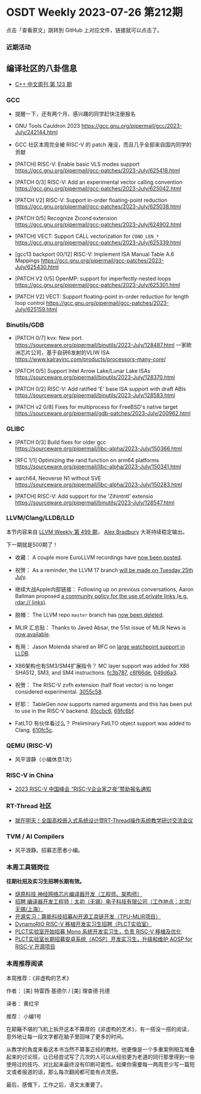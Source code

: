 # OSDT Weekly 2023-07-26 第212期

点击「查看原文」跳转到 GitHub 上对应文件，链接就可以点击了。

### 近期活动

## 编译社区的八卦信息

- [C++ 中文周刊 第 123 期](https://mp.weixin.qq.com/s/trMkdYtywAwsFttBQT40gw)

### GCC

* 提醒一下，还有两个月，感兴趣的同学赶快注册报名
- GNU Tools Cauldron 2023
  https://gcc.gnu.org/pipermail/gcc/2023-July/242144.html

* GCC 社区本周完全被 RISC-V 的 patch 淹没，而且几乎全部来自国内同学的贡献
- [PATCH] RISC-V: Enable basic VLS modes support
  https://gcc.gnu.org/pipermail/gcc-patches/2023-July/625418.html

- [PATCH 0/3] RISC-V: Add an experimental vector calling convention
  https://gcc.gnu.org/pipermail/gcc-patches/2023-July/625042.html

- [PATCH V2] RISC-V: Support in-order floating-point reduction
  https://gcc.gnu.org/pipermail/gcc-patches/2023-July/625038.html

- [PATCH 0/5] Recognize Zicond extension
  https://gcc.gnu.org/pipermail/gcc-patches/2023-July/624902.html

- [PATCH] VECT: Support CALL vectorization for `COND_LEN_*`
  https://gcc.gnu.org/pipermail/gcc-patches/2023-July/625339.html

- [gcc13 backport 00/12] RISC-V: Implement ISA Manual Table A.6 Mappings
  https://gcc.gnu.org/pipermail/gcc-patches/2023-July/625430.html

- [PATCH V2 0/5] OpenMP: support for imperfectly-nested loops
  https://gcc.gnu.org/pipermail/gcc-patches/2023-July/625301.html

- [PATCH V2] VECT: Support floating-point in-order reduction for length loop control
  https://gcc.gnu.org/pipermail/gcc-patches/2023-July/625159.html

### Binutils/GDB

- [PATCH 0/7] kvx: New port.
  https://sourceware.org/pipermail/binutils/2023-July/128487.html
  一家欧洲芯片公司，基于自研6发射的VLIW ISA
  https://www.kalrayinc.com/products/processors-many-core/

- [PATCH 0/5] Support Intel Arrow Lake/Lunar Lake ISAs
  https://sourceware.org/pipermail/binutils/2023-July/128370.html

- [PATCH 0/2] RISC-V: Add ratified 'E' base ISA support with draft ABIs
  https://sourceware.org/pipermail/binutils/2023-July/128583.html

- [PATCH v2 0/8] Fixes for multiprocess for FreeBSD's native target
 https://sourceware.org/pipermail/gdb-patches/2023-July/200962.html

### GLIBC

- [PATCH 0/3] Build fixes for older gcc
  https://sourceware.org/pipermail/libc-alpha/2023-July/150366.html

- [RFC 1/1] Optimizing the rand function on arm64 platforms
  https://sourceware.org/pipermail/libc-alpha/2023-July/150341.html

- aarch64, Neoverse N1 without SVE
  https://sourceware.org/pipermail/libc-alpha/2023-July/150283.html

- [PATCH] RISC-V: Add support for the 'Zihintntl' extensio
  https://sourceware.org/pipermail/binutils/2023-July/128547.html

### LLVM/Clang/LLDB/LLD

本节内容来自 [LLVM Weekly 第 499 期](http://llvmweekly.org/issue/499)，
[Alex Bradbury](https://www.linkedin.com/in/alex-bradbury/) 大哥持续稳定输出。

下一期就是500期了！

* 收藏： A couple more EuroLLVM recordings have [now been
posted](https://www.youtube.com/playlist?list=PL_R5A0lGi1AD-bqRaY61l5Q-EozbfyLZr).

* 祝贺： As a reminder, the LLVM 17 branch [will be made on Tuesday 25th
  July](https://discourse.llvm.org/t/llvm-17-0-0-release-planning-and-update/71762/4).

* 继续大战Apple内部链接： Following up on previous conversations, Aaron Ballman proposed [a community
  policy for the use of private links (e.g. rdar://
  links)](https://discourse.llvm.org/t/rfc-specify-a-community-policy-for-use-of-private-links/72208).

* 脱帽： The LLVM repo `master` branch has [now been
  deleted](https://discourse.llvm.org/t/can-the-master-branch-be-deleted/2779/8).

* MLIR 汇总贴： Thanks to Javed Absar, the 51st issue of MLIR News is [now
  available](https://discourse.llvm.org/t/mlir-news-51st-edition-19th-july-2023/72073).

* 有用： Jason Molenda shared an RFC on [large watchpoint support in
  LLDB](https://discourse.llvm.org/t/rfc-large-watchpoint-support-in-lldb/72116).

* X86架构也有SM3/SM4扩展指令？ MC layer support was added for X86 SHA512, SM3, and SM4 instructions.
  [fc3b787](https://reviews.llvm.org/rGfc3b7874b6c9),
  [c6f66de](https://reviews.llvm.org/rGc6f66de21af0),
  [049d6a3](https://reviews.llvm.org/rG049d6a3f428e).

* 祝贺： The RISC-V zvfh extension (half float vector) is no longer considered
  experimental. [3055c58](https://reviews.llvm.org/rG3055c5815ac0).

* 好耶： TableGen now supports named arguments and this has been put to use in the
  RISC-V backend. [91ccbc6](https://reviews.llvm.org/rG91ccbc6c1c4c),
  [69fc6bf](https://reviews.llvm.org/rG69fc6bf63143).

* FatLTO 有伙伴看过么？ Preliminary FatLTO object support was added to Clang.
  [610fc5c](https://reviews.llvm.org/rG610fc5cbcc8b).

### QEMU (RISC-V)

- 风平浪静（小编休息1次）

### RISC-V in China

- [2023 RISC-V 中国峰会 “RISC-V企业家之夜”赞助报名通知](https://mp.weixin.qq.com/s/OC5KlXaWaM0xis29E7grpg)

### RT-Thread 社区

- [就在明天！全国高校嵌入式系统设计暨RT-Thread操作系统教学研讨交流会议](https://mp.weixin.qq.com/s/HKl_mn3_3xe_DJqfBpTKYQ)

### TVM / AI Compilers

- 风平浪静。招募志愿者小编。

### 本周工具链岗位

**往期社招及实习生招聘长期有效。**

- [燧原科技 神经网络芯片编译器开发（工程师、架构师）](https://mp.weixin.qq.com/s/SI5oVRtfhVIU-_NoU8tvPg)
- [招聘 编译器开发工程师｜太初（无锡）电子科技有限公司（工作地点：北京/无锡/上海）](https://mp.weixin.qq.com/s/3seyi-5FsO-4ivgVQwMOHQ)
- [开源实习：算能科技招募AI开源工具链开发（TPU-MLIR项目）](https://mp.weixin.qq.com/s/IBJh0ip4k11PzIMZecsWSw)
- [DynamoRIO RISC-V 移植开发实习生招聘（PLCT实验室）](https://mp.weixin.qq.com/s/J_5TjT6DOqeOXJXQI5VQxw)
- [PLCT实验室开始招募 Mono 系统开发实习生，负责 RISC-V 移植及优化](https://mp.weixin.qq.com/s/whEW7Hay1jIP1tBzIPay1A)
- [PLCT实验室长期招募安卓系统（AOSP）开发实习生，升级和维护 AOSP for RISC-V 开源项目](https://mp.weixin.qq.com/s/dJP2cEB1nex2inR5c-cJog)


### 本周推荐阅读

本周推荐：《非虚构的艺术》

作者： [美] 特雷西·基德尔 / [美] 理查德·托德

译者： 黄红宇

推荐： 小编1号

在颠簸不堪的飞机上拆开这本不算厚的《非虚构的艺术》，有一搭没一搭的阅读，意外地让每一段文字都在脑子里回味了更多的时间。

从教学的角度来看这本书当然不算事正经的教材。他更像是一个多重案例相互堆叠起来的讨论班，让已经尝试写了几次的人可以从经验更为老道的同行那里得到一些使用过的技巧、对比起来最终没有印刷可能性。如果你需要每一两周至少写一篇短文或者报道的话，那么每次翻阅都可能有点灵感。

最后，感慨下，工作之后，语文太重要了。
